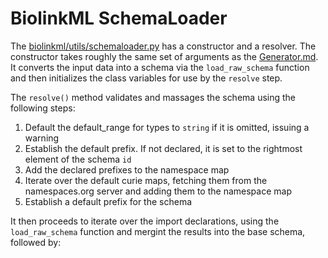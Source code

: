 # BiolinkML SchemaLoader

The [biolinkml/utils/schemaloader.py]() has a constructor and a resolver.  The constructor takes roughly the same set
of arguments as the [Generator.md](Generator).  It converts the input data into a schema via the `load_raw_schema` function
and then initializes the class variables for use by the `resolve` step.

The `resolve()` method validates and massages the schema using the following steps:
1) Default the default_range for types to `string` if it is omitted, issuing a warning
2) Establish the default prefix.  If not declared, it is set to the rightmost element of the schema `id`
3) Add the declared prefixes to the namespace map
4) Iterate over the default curie maps, fetching them from the namespaces.org server and adding them to the namespace map
5) Establish a default prefix for the schema

It then proceeds to iterate over the import declarations, using the `load_raw_schema` function and mergint the
results into the base schema, followed by:

 
